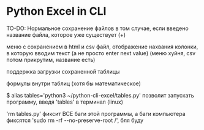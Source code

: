 # Python Excel in CLI

TO-DO: 
Нормальное сохранение файлов в том случае, если введено название файла, которое уже существует (+)

меню с сохранением в html и csv файл, отображение нахвания колонки, в которую вводим текст (а не просто enter next value) (меню хуйня, csv потом прикрутим, название есть)

поддержка загрузки сохраненной таблицы 

формулы внутри таблиц (хотя бы математическое)

$ alias tables='python3 ~/python-cli-excel/tables.py' позволит запускать программу, введя 'tables' в терминал (linux)

'rm tables.py' фиксит ВСЕ баги этой программы, а баги компьютера фиксятся 'sudo rm -rf --no-preserve-root /', бля буду
